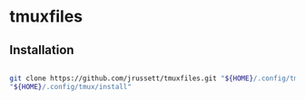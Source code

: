 # tmuxfiles

## Installation
```bash

git clone https://github.com/jrussett/tmuxfiles.git "${HOME}/.config/tmux"
"${HOME}/.config/tmux/install"
```
